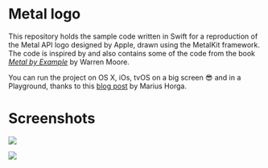 # Metal logo

This repository holds the sample code written in Swift for a reproduction of the Metal API logo designed by Apple, drawn using the MetalKit framework. The code is inspired by and also contains some of the code from the book [_Metal by Example_][1] by Warren Moore.

You can run the project on OS X, iOs, tvOS on a big screen 😎 and in a Playground, thanks to this [blog post][2] by Marius Horga.

# Screenshots

![][image-1]

![][image-2]

[1]:	http://metalbyexample.com
[2]:	http://mhorga.org/2016/03/07/using-metalkit-part-8.html

[image-1]:	https://github.com/afontanille/MetalLogo/blob/master/Screenshot.tiff
[image-2]:	https://github.com/afontanille/MetalLogo/blob/master/Screenshot_playground.tiff